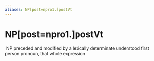 ```yaml
---
aliases: NP[post=npro1.]postVt
---
```

# NP[post=npro1.]postVt

 NP preceded and modified by a lexically determinate understood first person pronoun, that whole expression